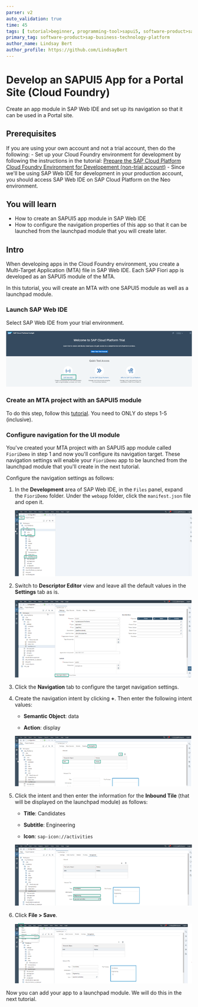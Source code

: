 ```yaml
---
parser: v2
auto_validation: true
time: 45
tags: [ tutorial>beginner, programming-tool>sapui5, software-product>sap-fiori, software-product>sap-launchpad-service, software-product>sap-web-ide]
primary_tag: software-product>sap-business-technology-platform
author_name: Lindsay Bert
author_profile: https://github.com/LindsayBert
---
```


# Develop an SAPUI5 App for a Portal Site (Cloud Foundry)
<!-- description --> Create an app module in SAP Web IDE and set up its navigation so that it can be used in a Portal site.

## Prerequisites
 If you are using your own account and not a trial account, then do the following:
    - Set up your Cloud Foundry environment for development by following the instructions in the tutorial: [Prepare the SAP Cloud Platform Cloud Foundry Environment for Developement (non-trial account)](cp-portal-cloud-foundry-prepare-dev)
    - Since we'll be using SAP Web IDE for development in your production account, you should access SAP Web IDE on SAP Cloud Platform on the Neo environment.


## You will learn
  - How to create an SAPUI5 app module in SAP Web IDE
  - How to configure the navigation properties of this app so that it can be launched from the launchpad module that you will create later.

## Intro
When developing apps in the Cloud Foundry environment, you create a Multi-Target Application (MTA) file in SAP Web IDE. Each SAP Fiori app is developed as an SAPUI5 module of the MTA.

In this tutorial, you will create an MTA with one SAPUI5 module as well as a launchpad module.


### Launch SAP Web IDE


Select SAP Web IDE from your trial environment.

![Launch SAP Web IDE](0_open_webide.png)


### Create an MTA project with an SAPUI5 module


To do this step, follow this [tutorial](cp-cf-fioriapps-create). You need to ONLY do steps 1-5 (inclusive).



### Configure navigation for the UI module


You've created your MTA project with an SAPUI5 app module called `FioriDemo` in step 1 and now you'll configure its navigation target. These navigation settings will enable your `FioriDemo` app to be launched from the launchpad module that you'll create in the next tutorial.

Configure the navigation settings as follows:

1. In the **Development** area of SAP Web IDE, in the `Files` panel, expand the `FioriDemo` folder. Under the `webapp` folder, click the  `manifest.json` file and open it.

    ![Open manifest](2_select_manifest_json.png)

2. Switch to **Descriptor Editor** view and leave all the default values in the **Settings** tab as is.

    ![Descriptor view](2_descriptor_editor.png)

3.  Click the **Navigation** tab to configure the target navigation settings.

4. Create the navigation intent by clicking **+**.  Then enter the following intent values:  

    -	**Semantic Object**: data

    -	**Action**: display

      ![Define an intent](3_define_intent_navigation.png)

4. Click the intent and then enter the information for the **Inbound Tile** (that will be displayed on the launchpad module) as follows:

    -	**Title**: Candidates

    -	**Subtitle**: Engineering

    -	**Icon**: `sap-icon://activities`

      ![Define tile properties](4_tile_properties.png)

5. Click **File > Save**.

    ![Save your settings](5_save_settings.png)

Now you can add your app to a launchpad module. We will do this in the next tutorial.


